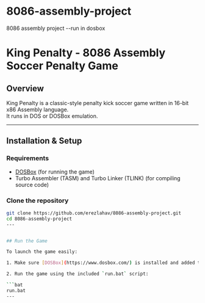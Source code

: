 # 8086-assembly-project
8086 assembly project --run in dosbox
# King Penalty - 8086 Assembly Soccer Penalty Game

## Overview

King Penalty is a classic-style penalty kick soccer game written in 16-bit x86 Assembly language.  
It runs in DOS or DOSBox emulation.

---

## Installation & Setup

### Requirements

- [DOSBox](https://www.dosbox.com/) (for running the game)
- Turbo Assembler (TASM) and Turbo Linker (TLINK) (for compiling source code)


### Clone the repository

```bash
git clone https://github.com/erezlahav/8086-assembly-project.git
cd 8086-assembly-project
---


## Run the Game

To launch the game easily:

1. Make sure [DOSBox](https://www.dosbox.com/) is installed and added to your system `PATH`.

2. Run the game using the included `run.bat` script:

```bat
run.bat
---





